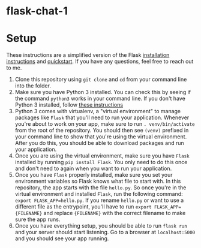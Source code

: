 # flask-chat-1

# Setup
These instructions are a simplified version of the Flask [installation instructions](https://flask.palletsprojects.com/en/1.1.x/installation/) and [quickstart](https://flask.palletsprojects.com/en/1.1.x/quickstart/). If you have any questions, feel free to reach out to me.

1. Clone this repository using `git clone` and `cd` from your command line into the folder.
2. Make sure you have Python 3 installed. You can check this by seeing if the command `python3` works in your command line. If you don't have Python 3 installed, follow [these instructions](https://realpython.com/installing-python/)
3. Python 3 comes with virtualenv, a "virtual environment" to manage packages like `Flask` that you'll need to run your application. Whenever you're about to work on your app, make sure to run `. venv/bin/activate` from the root of the repository. You should then see `(venv)` prefixed in your command line to show that you're using the virtual environment. After you do this, you should be able to download packages and run your application.
4. Once you are using the virtual environment, make sure you have `Flask` installed by running `pip install Flask`. You only need to do this once and don't need to again when you want to run your application.
5. Once you have `Flask` properly installed, make sure you set your environment variables so Flask knows what file to start with. In this repository, the app starts with the file `hello.py`. So once you're in the virtual environment and installed `Flask`, run the following command: `export FLASK_APP=hello.py`. If you rename `hello.py` or want to use a different file as the entrypoint, you'll have to run `export FLASK_APP={FILENAME}` and replace `{FILENAME}` with the correct filename to make sure the app runs.
6. Once you have everything setup, you should be able to run `flask run` and your server should start listening. Go to a browser at `localhost:5000` and you should see your app running.